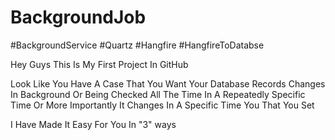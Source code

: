 # BackgroundJob
#BackgroundService
#Quartz 
#Hangfire
#HangfireToDatabse

Hey Guys This Is My First Project In GitHub 

Look Like You Have A Case That You Want Your Database Records Changes In Background 
Or Being Checked All The Time In A Repeatedly Specific Time Or 
More Importantly It Changes In A Specific Time You That You Set 

I Have Made It Easy For You In   "3"   ways 
